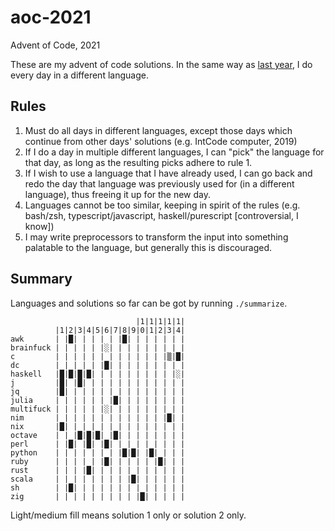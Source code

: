 # aoc-2021
Advent of Code, 2021

These are my advent of code solutions.
In the same way as [last year](https://github.com/dylan-thinnes/aoc-2020), I do every day in a different language.

## Rules

1. Must do all days in different languages, except those days which continue
   from other days' solutions (e.g. IntCode computer, 2019)
2. If I do a day in multiple different languages, I can "pick" the language for
   that day, as long as the resulting picks adhere to rule 1.
3. If I wish to use a language that I have already used, I can go back and redo
   the day that language was previously used for (in a different language),
   thus freeing it up for the new day.
4. Languages cannot be too similar, keeping in spirit of the rules (e.g.
   bash/zsh, typescript/javascript, haskell/purescript [controversial, I know])
5. I may write preprocessors to transform the input into something palatable to
   the language, but generally this is discouraged.

## Summary

Languages and solutions so far can be got by running `./summarize`.

```
                            |1|1|1|1|1|
          |1|2|3|4|5|6|7|8|9|0|1|2|3|4|
awk       | |█| | | | | |█| | | | | | |
brainfuck | | | | | |░| | | | | | | | |
c         | | | | | | | | | | | | |▒|█|
dc        | | | | | |█| | | | | | | | |
haskell   |█|█|█|█| | | | | | | | | |░|
j         |█| |█| | | | | | | | | | | |
jq        |█| | | | | | | | | | | | | |
julia     | | | | | | |█| | | | | | | |
multifuck | | | | | |░| | | | | | | | |
nim       | | | | | | | | | | | | |█| |
nix       |█| | | | | | | | | | | | | |
octave    | | |█|█|█| |█| | | | | | | |
perl      | |█| |█| |█| | | | | | | | |
python    | | | | | | | |█|█| |█| | | |
ruby      | | | | | |█| | | | | |█| | |
rust      | | | |█| | | | | | | | | | |
scala     | | | | | | | | |█| | | | | |
sh        | |█| | | | | | | | | | | | |
zig       | | | | | | | | | |█| | | | |
```

Light/medium fill means solution 1 only or solution 2 only.
